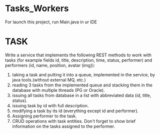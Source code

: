 # Tasks_Workers
For launch this project, run Main.java in ur IDE


# TASK
Write a service that implements the following REST methods to work with tasks (for example fields id, title, description, time, status, performer) and performers (id, name, position, avatar (img)):

1) taking a task and putting it into a queue, implemented in the service, by java tools.(without external MQ, etc.)
2) reading 3 tasks from the implemented queue and stacking them in the database with multiple threads (PG or Oracle).
3) issuing all tasks from database in a list with abbreviated data (id, title, status).
4) issuing task by id with full description.
5) modifying a task by its id (everything except id and performer).
6) Assigning performer to the task.
7) CRUD operations with task entities. Don't forget to show brief information on the tasks assigned to the performer.
